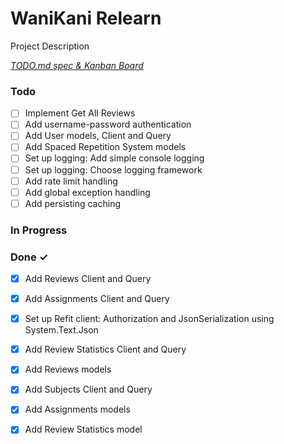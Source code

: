 # WaniKani Relearn

Project Description

<em>[TODO.md spec & Kanban Board](https://bit.ly/3fCwKfM)</em>

### Todo

- [ ] Implement Get All Reviews  
- [ ] Add username-password authentication  
- [ ] Add User models, Client and Query  
- [ ] Add Spaced Repetition System models  
- [ ] Set up logging: Add simple console logging  
- [ ] Set up logging: Choose logging framework  
- [ ] Add rate limit handling  
- [ ] Add global exception handling  
- [ ] Add persisting caching  

### In Progress


### Done ✓

- [x] Add Reviews Client and Query  
- [x] Add Assignments Client and Query  
- [x] Set up Refit client: Authorization and JsonSerialization using System.Text.Json  
- [x] Add Review Statistics Client and Query  
- [x] Add Reviews models  
- [x] Add Subjects Client and Query  
- [x] Add Assignments models  
- [x] Add Review Statistics model  

